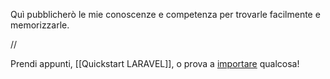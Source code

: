 Quì pubblicherò le mie conoscenze e competenza per trovarle facilmente e memorizzarle.

//

Prendi appunti, [[Quickstart LARAVEL]], o prova a [importare](https://help.obsidian.md/Plugins/Importer) qualcosa!